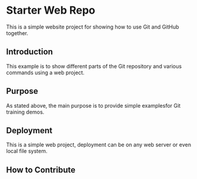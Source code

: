 # Starter Web Repo

This is a simple website project for showing how to use Git and GitHub together.

## Introduction

This example is to show different parts of the Git repository and various commands using a web project.

## Purpose

As stated above, the main purpose is to provide simple examplesfor Git training demos.

## Deployment

This is a simple web project, deployment can be on any web server or even local file system.

## How to Contribute